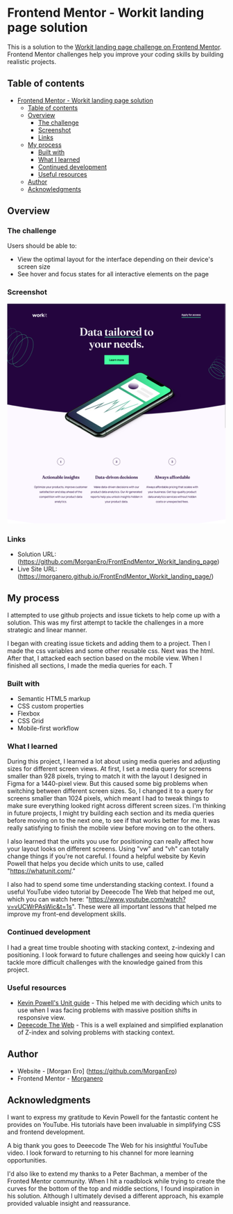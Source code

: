 # Frontend Mentor - Workit landing page solution

This is a solution to the [Workit landing page challenge on Frontend Mentor](https://www.frontendmentor.io/challenges/workit-landing-page-2fYnyle5lu). Frontend Mentor challenges help you improve your coding skills by building realistic projects.

## Table of contents

- [Frontend Mentor - Workit landing page solution](#frontend-mentor---workit-landing-page-solution)
  - [Table of contents](#table-of-contents)
  - [Overview](#overview)
    - [The challenge](#the-challenge)
    - [Screenshot](#screenshot)
    - [Links](#links)
  - [My process](#my-process)
    - [Built with](#built-with)
    - [What I learned](#what-i-learned)
    - [Continued development](#continued-development)
    - [Useful resources](#useful-resources)
  - [Author](#author)
  - [Acknowledgments](#acknowledgments)

## Overview

### The challenge

Users should be able to:

- View the optimal layout for the interface depending on their device's screen size
- See hover and focus states for all interactive elements on the page

### Screenshot

![](./assets/images/Screen%20Shot%202024-04-16%20workit%20landing%20page.png)

### Links

- Solution URL: (https://github.com/MorganEro/FrontEndMentor_Workit_landing_page)
- Live Site URL: (https://morganero.github.io/FrontEndMentor_Workit_landing_page/)

## My process

I attempted to use github projects and issue tickets to help come up with a solution. This was my first attempt to tackle the challenges in a more strategic and linear manner.

I began with creating issue tickets and adding them to a project. Then I made the css variables and some other reusable css.
Next was the html. After that, I attacked each section based on the mobile view. When I finished all sections, I made the media queries for each.
T

### Built with

- Semantic HTML5 markup
- CSS custom properties
- Flexbox
- CSS Grid
- Mobile-first workflow

### What I learned

During this project, I learned a lot about using media queries and adjusting sizes for different screen views. At first, I set a media query for screens smaller than 928 pixels, trying to match it with the layout I designed in Figma for a 1440-pixel view. But this caused some big problems when switching between different screen sizes. So, I changed it to a query for screens smaller than 1024 pixels, which meant I had to tweak things to make sure everything looked right across different screen sizes. I'm thinking in future projects, I might try building each section and its media queries before moving on to the next one, to see if that works better for me. It was really satisfying to finish the mobile view before moving on to the others.

I also learned that the units you use for positioning can really affect how your layout looks on different screens. Using "vw" and "vh" can totally change things if you're not careful. I found a helpful website by Kevin Powell that helps you decide which units to use, called "https://whatunit.com/."

I also had to spend some time understanding stacking context. I found a useful YouTube video tutorial by Deeecode The Web that helped me out, which you can watch here: "https://www.youtube.com/watch?v=vUCWrPAsWic&t=1s". These were all important lessons that helped me improve my front-end development skills.

### Continued development

I had a great time trouble shooting with stacking context, z-indexing and positioning. I look forward to future challenges and seeing how quickly I can tackle more difficult challenges with the knowledge gained from this project.

### Useful resources

- [Kevin Powell's Unit guide](https://whatunit.com/) - This helped me with deciding which units to use when I was facing problems with massive position shifts in responsive view.
- [Deeecode The Web](https://www.youtube.com/watch?v=vUCWrPAsWic&t=1s) - This is a well explained and simplified explanation of Z-index and solving problems with stacking context.

## Author

- Website - [Morgan Ero] (https://github.com/MorganEro)
- Frontend Mentor - [Morganero](https://www.frontendmentor.io/profile/MorganEro)

## Acknowledgments

I want to express my gratitude to Kevin Powell for the fantastic content he provides on YouTube. His tutorials have been invaluable in simplifying CSS and frontend development.

A big thank you goes to Deeecode The Web for his insightful YouTube video. I look forward to returning to his channel for more learning opportunities.

I'd also like to extend my thanks to a Peter Bachman, a member of the Fronted Mentor community. When I hit a roadblock while trying to create the curves for the bottom of the top and middle sections, I found inspiration in his solution. Although I ultimately devised a different approach, his example provided valuable insight and reassurance.
